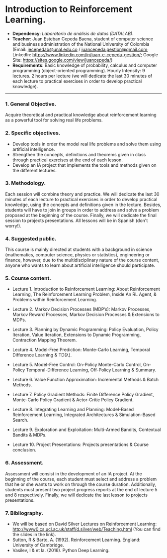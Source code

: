  
# Introduction to Reinforcement Learning.
* **Dependency**: *Laboratorio de análisis de datos (DATALAB)*.
* **Teacher**: Juan Esteban Cepeda Baena, student of computer science and business administration of the National University of Colombia (Email: jecepedab@unal.edu.co / juancepeda.gestion@gmail.com; LinkedIn: https://www.linkedin.com/in/juan-e-cepeda-gestion/; Google Site: https://sites.google.com/view/juancepeda/)
* **Requirements**: Basic knowledge of probability, calculus and computer programming (object-oriented programming).
Hourly Intensity: 9 lectures. 2 hours per lecture (we will dedicate the last 30 minutes of each lecture to practical exercises in order to develop practical knowledge).
---

### 1. General Objective.
Acquire theoretical and practical knowledge about reinforcement learning as a powerful tool for solving real life problems.


### 2. Specific objectives.
* Develop tools in order the model real life problems and solve them using artificial intelligence.
* Strengthen the concepts, definitions and theorems given in class through practical exercises at the end of each lesson.
* Develop an IA project that implements the tools and methods given on the different lectures.

### 3. Methodology.

Each session will combine theory and practice. We will dedicate the last 30 minutes of each lecture to practical exercises in order to develop practical knowledge, using the concepts and definitions given in the lecture. Besides, students will have to join in groups in order to address and solve a problem proposed at the beginning of the course. Finally, we will dedicate the final session to projects presentations. All lessons will be in Spanish (don't worry!).

### 4. Suggested public.

This course is mainly directed at students with a background in science (mathematics, computer science, physics or statistics), engineering or finance, however, due to the multidisciplinary nature of the course content, anyone who wants to learn about artificial intelligence should participate. 

### 5. Course content.

* Lecture 1. Introduction to Reinforcement Learning: About Reinforcement Learning, The Reinforcement Learning Problem, Inside An RL Agent, & Problems within Reinforcement Learning.

* Lecture 2. Markov Decision Processes (MDP’s): Markov Processes, Markov Reward Processes, Markov Decision Processes & Extensions to MDPs.

* Lecture 3. Planning by Dynamic Programming: Policy Evaluation, Policy Iteration, Value Iteration, Extensions to Dynamic Programming, Contraction Mapping Theorem.

* Lecture 4. Model-Free Prediction: Monte-Carlo Learning, Temporal Difference Learning & TD(λ).

* Lecture 5. Model-Free Control: On-Policy Monte-Carlo Control, On-Policy Temporal-Difference Learning, Off-Policy Learning & Summary.

* Lecture 6. Value Function Approximation: Incremental Methods & Batch Methods.

* Lecture 7. Policy Gradient Methods: Finite Difference Policy Gradient, Monte-Carlo Policy Gradient & Actor-Critic Policy Gradient.

* Lecture 8. Integrating Learning and Planning: Model-Based Reinforcement Learning, Integrated Architectures & Simulation-Based Search.

* Lecture 9. Exploration and Exploitation: Multi-Armed Bandits, Contextual Bandits & MDPs.

* Lecture 10. Project Presentations: Projects presentations & Course conclusion.

### 6. Assessment.

Assessment will consist in the development of an IA project. At the beginning of the course, each student must select and address a problem that he or she wants to work on through the course duration. Additionally, students must present two project progress reports at the end of lecture 5 and 8 respectively. Finally, we will dedicate the last lesson to projects presentations.

### 7. Bibliography.

* We will be based on David Silver Lectures on Reinforcement Learning: http://www0.cs.ucl.ac.uk/staff/d.silver/web/Teaching.html (You can find the slides in the link).
* Sutton, R & Barto, A. (1992). Reinforcement Learning. England: University of Cambridge.
* Vasilev, I & et la. (2016). Python Deep Learning.



